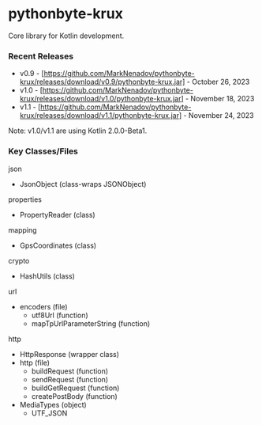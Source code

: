 # pythonbyte-krux
Core library for Kotlin development.

### Recent Releases ###

* v0.9 - [https://github.com/MarkNenadov/pythonbyte-krux/releases/download/v0.9/pythonbyte-krux.jar] - October 26, 2023
* v1.0 - [https://github.com/MarkNenadov/pythonbyte-krux/releases/download/v1.0/pythonbyte-krux.jar] - November 18, 2023
* v1.1 - [https://github.com/MarkNenadov/pythonbyte-krux/releases/download/v1.1/pythonbyte-krux.jar] - November 24, 2023

Note: v1.0/v1.1 are using Kotlin 2.0.0-Beta1.

### Key Classes/Files

json
* JsonObject (class-wraps JSONObject)

properties
* PropertyReader (class)

mapping
* GpsCoordinates (class)

crypto
* HashUtils (class)

url
* encoders (file)
    * utf8Url (function)
    * mapTpUrlParameterString (function)

http
* HttpResponse (wrapper class)
* http (file)
  * buildRequest (function)
  * sendRequest (function)
  * buildGetRequest (function)
  * createPostBody (function)
* MediaTypes (object)
  * UTF_JSON